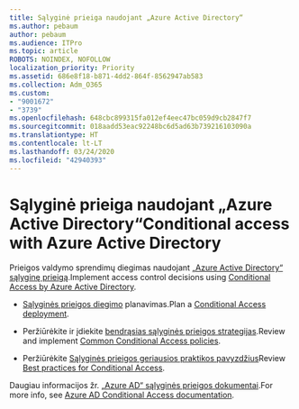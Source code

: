 ```yaml
---
title: Sąlyginė prieiga naudojant „Azure Active Directory“
ms.author: pebaum
author: pebaum
ms.audience: ITPro
ms.topic: article
ROBOTS: NOINDEX, NOFOLLOW
localization_priority: Priority
ms.assetid: 686e8f18-b871-4dd2-864f-8562947ab583
ms.collection: Adm_O365
ms.custom:
- "9001672"
- "3739"
ms.openlocfilehash: 648cbc899315fa012ef4eec47bc059d9cb2847f7
ms.sourcegitcommit: 018aadd53eac92248bc6d5ad63b739216103090a
ms.translationtype: HT
ms.contentlocale: lt-LT
ms.lasthandoff: 03/24/2020
ms.locfileid: "42940393"
---
```

# <a name="conditional-access-with-azure-active-directory"></a><span data-ttu-id="f3162-102">Sąlyginė prieiga naudojant „Azure Active Directory“</span><span class="sxs-lookup"><span data-stu-id="f3162-102">Conditional access with Azure Active Directory</span></span>

<span data-ttu-id="f3162-103">Prieigos valdymo sprendimų diegimas naudojant [„Azure Active Directory“ sąlyginę prieigą](https://docs.microsoft.com/azure/active-directory/conditional-access/overview).</span><span class="sxs-lookup"><span data-stu-id="f3162-103">Implement access control decisions using [Conditional Access by Azure Active Directory](https://docs.microsoft.com/azure/active-directory/conditional-access/overview).</span></span>

- <span data-ttu-id="f3162-104">[Sąlyginės prieigos diegimo](https://docs.microsoft.com/azure/active-directory/conditional-access/plan-conditional-access) planavimas.</span><span class="sxs-lookup"><span data-stu-id="f3162-104">Plan a [Conditional Access deployment](https://docs.microsoft.com/azure/active-directory/conditional-access/plan-conditional-access).</span></span> 

- <span data-ttu-id="f3162-105">Peržiūrėkite ir įdiekite [bendrąsias sąlyginės prieigos strategijas](https://docs.microsoft.com/azure/active-directory/conditional-access/concept-conditional-access-policy-common).</span><span class="sxs-lookup"><span data-stu-id="f3162-105">Review and implement [Common Conditional Access policies](https://docs.microsoft.com/azure/active-directory/conditional-access/concept-conditional-access-policy-common).</span></span>

- <span data-ttu-id="f3162-106">Peržiūrėkite [Sąlyginės prieigos geriausios praktikos pavyzdžius](https://docs.microsoft.com/azure/active-directory/conditional-access/best-practices)</span><span class="sxs-lookup"><span data-stu-id="f3162-106">Review [Best practices for Conditional Access](https://docs.microsoft.com/azure/active-directory/conditional-access/best-practices).</span></span>

<span data-ttu-id="f3162-107">Daugiau informacijos žr. [„Azure AD“ sąlyginės prieigos dokumentai](https://docs.microsoft.com/azure/active-directory/conditional-access/).</span><span class="sxs-lookup"><span data-stu-id="f3162-107">For more info, see [Azure AD Conditional Access documentation](https://docs.microsoft.com/azure/active-directory/conditional-access/).</span></span>
